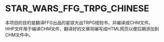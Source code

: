 # STAR_WARS_FFG_TRPG_CHINESE
本项目的目的是翻译FFG出品的星球大战TRPG规则书，并编译成CHM文件。HHP文件用于编译CHM文件，翻译好的文章将编写成HTML网页以便后期添加到CHM文件中。
